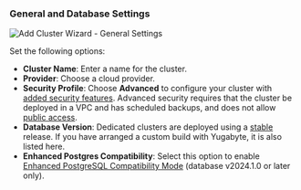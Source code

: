 <!--
+++
private = true
+++
-->

### General and Database Settings

![Add Cluster Wizard - General Settings](/images/yb-cloud/cloud-addcluster-general.png)

Set the following options:

- **Cluster Name**: Enter a name for the cluster.
- **Provider**: Choose a cloud provider.
- **Security Profile**: Choose **Advanced** to configure your cluster with [added security features](../../../cloud-secure-clusters/#security-profile). Advanced security requires that the cluster be deployed in a VPC and has scheduled backups, and does not allow [public access](../../../cloud-secure-clusters/add-connections/).
- **Database Version**: Dedicated clusters are deployed using a [stable](../../../../faq/yugabytedb-managed-faq/#what-version-of-yugabytedb-does-my-cluster-run-on) release. If you have arranged a custom build with Yugabyte, it is also listed here.
- **Enhanced Postgres Compatibility**: Select this option to enable [Enhanced PostgreSQL Compatibility Mode](../../../../develop/postgresql-compatibility/) (database v2024.1.0 or later only).
